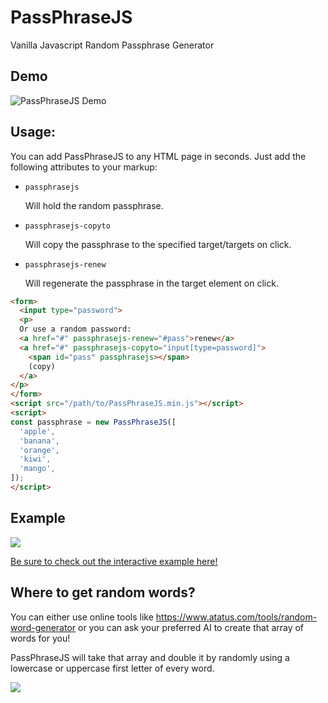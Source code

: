 # PassPhraseJS

Vanilla Javascript Random Passphrase Generator

## Demo

<img src=https://i.imgur.com/cCVtWqu.png alt="PassPhraseJS Demo">

## Usage:

You can add PassPhraseJS to any HTML page in seconds. Just add the following attributes to your markup:

- `passphrasejs`

  Will hold the random passphrase.

- `passphrasejs-copyto`

  Will copy the passphrase to the specified target/targets on click.
- `passphrasejs-renew`

  Will regenerate the passphrase in the target element on click.

```html
<form>
  <input type="password">
  <p>
  Or use a random password:
  <a href="#" passphrasejs-renew="#pass">renew</a>
  <a href="#" passphrasejs-copyto="input[type=password]">
    <span id="pass" passphrasejs></span>
    (copy)
  </a>
</p>
</form>
<script src="/path/to/PassPhraseJS.min.js"></script>
<script>
const passphrase = new PassPhraseJS([
  'apple',
  'banana',
  'orange',
  'kiwi',
  'mango',
]);
</script>
```

## Example

<a href="https://baumrock.github.io/PassPhraseJS/example.html">
<img src=https://i.imgur.com/UdtRUcQ.png>

Be sure to check out the interactive example here!
</a>

## Where to get random words?

You can either use online tools like https://www.atatus.com/tools/random-word-generator or you can ask your preferred AI to create that array of words for you!

PassPhraseJS will take that array and double it by randomly using a lowercase or uppercase first letter of every word.

<img src=https://i.imgur.com/lqrHOws.png>
